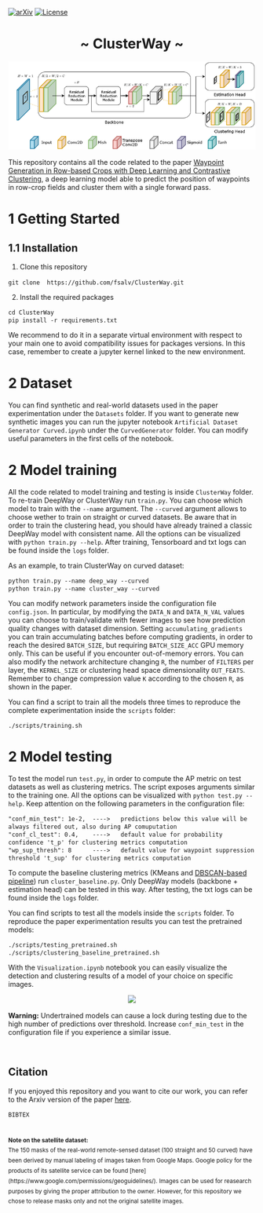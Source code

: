 [![arXiv](http://img.shields.io/badge/arXiv-2001.09136-B31B1B.svg)](https://arxiv.org/abs/2010.16322)
[![License](https://img.shields.io/badge/License-Apache_2.0-blue.svg)](https://opensource.org/licenses/Apache-2.0)

<h1 align="center"> ~ ClusterWay ~ </h1>

<p align="center">
  <img src=media/architecture.png>
</p>


This repository contains all the code related to the paper [Waypoint Generation in Row-based Crops with Deep Learning and Contrastive Clustering](https://arxiv.org/abs/2010.16322), a deep learning model able to predict the position of waypoints in row-crop fields and cluster them with a single forward pass.

# 1 Getting Started
## 1.1 Installation

1. Clone this repository

``` git clone  https://github.com/fsalv/ClusterWay.git ```

2. Install the required packages

``` 
cd ClusterWay
pip install -r requirements.txt
```
We recommend to do it in a separate virtual environment with respect to your main one to avoid compatibility issues for packages versions. In this case, remember to create a jupyter kernel linked to the new environment.

# 2 Dataset

You can find synthetic and real-world datasets used in the paper experimentation under the ```Datasets``` folder. If you want to generate new synthetic images you can run the jupyter notebook ```Artificial Dataset Generator Curved.ipynb``` under the ```CurvedGenerator``` folder.  You can modify useful parameters in the first cells of the notebook.


# 2 Model training

All the code related to model training and testing is inside ```ClusterWay``` folder. To re-train DeepWay or ClusterWay run ```train.py```. You can choose which model to train with the ```--name``` argument. The ```--curved``` argument allows to choose wether to train on straight or curved datasets. Be aware that in order to train the clustering head, you should have already trained a classic DeepWay model with consistent name. All the options can be visualized with ```python train.py --help```. After training, Tensorboard and txt logs can be found inside the ```logs``` folder.

As an example, to train ClusterWay on curved dataset:

``` 
python train.py --name deep_way --curved
python train.py --name cluster_way --curved
``` 

You can modify network parameters inside the configuration file  ```config.json```. In particular, by modifying the ```DATA_N``` and ```DATA_N_VAL``` values you can choose to train/validate with fewer images to see how prediction quality changes with dataset dimension. Setting ```accumulating_gradients``` you can train accumulating batches before computing gradients, in order to reach the desired ```BATCH_SIZE```, but requiring ```BATCH_SIZE_ACC``` GPU memory only. This can be useful if you encounter out-of-memory errors. You can also modify the network architecture changing ```R```, the number of ```FILTERS``` per layer, the ```KERNEL_SIZE``` or clustering head space dimensionality ```OUT_FEATS```. Remember to change compression value ```K``` according to the chosen ```R```, as shown in the paper.

You can find a script to train all the models three times to reproduce the complete experimentation inside the ```scripts``` folder:

```
./scripts/training.sh
```


# 2 Model testing

To test the model run ```test.py```, in order to compute the AP metric on test datasets as well as clustering metrics. The script exposes arguments similar to the training one. All the options can be visualized with ```python test.py --help```.
Keep attention on the following parameters in the configuration file:
```
"conf_min_test": 1e-2,  ---->   predictions below this value will be always filtered out, also during AP comuputation
"conf_cl_test": 0.4,    ---->   default value for probability confidence 't_p' for clustering metrics computation
"wp_sup_thresh": 8      ---->   default value for waypoint suppression threshold 't_sup' for clustering metrics computation
```

To compute the baseline clustering metrics (KMeans and [DBSCAN-based pipeline](https://github.com/fsalv/DeepWay)) run ```cluster_baseline.py```. Only DeepWay models (backbone + estimation head) can be tested in this way. After testing, the txt logs can be found inside the ```logs``` folder.

You can find scripts to test all the models inside the ```scripts``` folder. To reproduce the paper experimentation results you can test the pretrained models:
```
./scripts/testing_pretrained.sh
./scripts/clustering_baseline_pretrained.sh
```

With the ```Visualization.ipynb``` notebook you can easily visualize the detection and clustering results of a model of your choice on specific images.

<p align="center">
  <img src=media/visualizer.gif>
</p>

**Warning:** Undertrained models can cause a lock during testing due to the high number of predictions over threshold. Increase ```conf_min_test``` in the configuration file if you experience a similar issue.

<br/>

## Citation
If you enjoyed this repository and you want to cite our work, you can refer to the Arxiv version of the paper [here](https://doi.org/10.1016/j.compag.2021.106091).

```
BIBTEX
```

<br/>
<sub> <b> Note on the satellite dataset: </b> </br>
The 150 masks of the real-world remote-sensed dataset (100 straight and 50 curved) have been derived by manual labeling of images taken from Google Maps. Google policy for the products of its satellite service can be found [here](https://www.google.com/permissions/geoguidelines/). Images can be used for reasearch purposes by giving the proper attribution to the owner. However, for this repository we chose to release masks only and not the original satellite images. </sub> 
